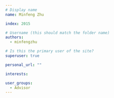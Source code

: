 ```yaml
---
# Display name
name: Minfeng Zhu

index: 2015

# Username (this should match the folder name)
authors:
  - minfengzhu

# Is this the primary user of the site?
superuser: true

personal_url: ""

interests:

user_groups:
  - Advisor
---
```


